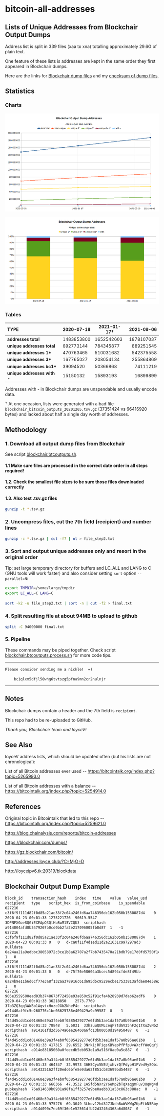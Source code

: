 # bitcoin-all-addresses

## Lists of Unique Addresses from Blockchair Output Dumps

Address list is split in 339 files (xaa to xna)
totalling approximately 29.6G of plain text.

One feature of these lists is addresses are kept in the same order
they first appeared in Blockchair dumps.

Here are the links for [Blockchair dump files](https://gz.blockchair.com/bitcoin/outputs/)
and my [checksum of dump files](https://github.com/mountaineerbr/bitcoin-all-addresses/blob/master/cksum.blockchair.outputs.txt).


## Statistics

### Charts

![Address types change over time](chart1.png)

![Unique address type percentages over time](chart2.png)

### Tables

TYPE            |           2020-07-18 | 2021-01-17† | 2021-09-06
:---------------|----------------------|-------------|------------:
__addresses total__ |       1483853800 |  1652542603 | 1878107037
__unique addresses total__|  692773144 |   784345877 |  889251545
__unique addresses 1*__|     470763465 |   510031682 |  542375558
__unique addresses 3*__ |    167765027 |   208054134 |  255864869
__unique addresses bc1*__|    39094520 |    50366868 |   74111219
__unique addresses with -__|  15150132 |    15893193 |   16899899


Addresses with - in Blockchair dumps are unspendable and usually encode data.

† At one occasion, lists were generated with a bad file
`blockchair_bitcoin_outputs_20201205.tsv.gz` (37351424 vs 66416920 bytes)
and lacked about half a single day worth of addresses.


## Methodology

### 1. Download all output dump files from Blockchair

See script
[blockchair.btcoutputs.sh](https://github.com/mountaineerbr/bitcoin-all-addresses/blob/master/blockchair.btcoutputs.sh).

#### 1.1 Make sure files are processed in the correct date order in all steps required!

#### 1.2. Check the smallest file sizes to be sure those files downloaded correctly

#### 1.3. Also test .tsv.gz files

```bash
gunzip -t *.tsv.gz
```

### 2. Uncompress files, cut the 7th field (recipient) and number lines

```bash
gunzip -c *.tsv.gz | cut -f7 | nl > file_step2.txt
```

### 3. Sort and output unique addresses only and resort in the original order

Tip: set large temporary directory for buffers and LC_ALL and LANG to C
(GNU tools will work faster) and also consider setting `sort` option `--parallel=N`:

```bash
export TMPDIR=/some/large/tmpdir
export LC_ALL=C LANG=C

sort -k2 -u file_step2.txt | sort -n | cut -f2 > final.txt
```

### 4. Split resulting file at about 94MB to upload to github

```bash
split -C 94000000 final.txt
```

### 5. Pipeline

These commands may be piped together. Check script
[blockchair.btcoutputs.process.sh](https://github.com/mountaineerbr/bitcoin-all-addresses/blob/master/blockchair.btcoutputs.process.sh)
for more code tips.

---

	Please consider sending me a nickle!  =)

		bc1qlxm5dfjl58whg6tvtszg5pfna9mn2cr2nulnjr

---


## Notes

Blockchair dumps contain a header and the 7th field is `recipient`.

This repo had to be re-uploaded to GitHub.

_Thank you, Blockchair team and loyceV!_


## See Also

loyceV address lists, which should be updated often (but his lists are not chronological):

List of all Bitcoin addresses ever used -- https://bitcointalk.org/index.php?topic=5265993.0

List of all Bitcoin addresses with a balance -- https://bitcointalk.org/index.php?topic=5254914.0


## References

Original topic in Bitcointalk that led to this repo -- https://bitcointalk.org/index.php?topic=5259621.0

https://blog.chainalysis.com/reports/bitcoin-addresses

https://blockchair.com/dumps/

https://gz.blockchair.com/bitcoin/

http://addresses.loyce.club/?C=M;O=D

http://loyceipv6.tk:20319/blockdata


## Blockchair Output Dump Example

    block_id	transaction_hash	index	time	value	value_usd	recipient	type	script_hex	is_from_coinbase	is_spendable
    627216	c3f6f9f111d82f0d85a21ae33f2c04a246fd6aa746356dc162b050b1580087d4	0	2020-04-23 00:01:33	1275221726	90619.5547	3DPNFXGoe8QGiEXEApQ3QtHb8wM15VCQU3	scripthash	a914804afd8b3479267b0cd0bb2fa2e217096005fb8d87	1	-1
    627216	c3f6f9f111d82f0d85a21ae33f2c04a246fd6aa746356dc162b050b1580087d4	1	2020-04-23 00:01:33	0	0	d-ca0f11f4d1ed11d2a21631c997297ad3	nulldata	6a24aa21a9edbbc38058972c3ce1b8a62707a2f7bb7435470a21bdb79e17d0fd5750f1c2d710	1	0
    627216	c3f6f9f111d82f0d85a21ae33f2c04a246fd6aa746356dc162b050b1580087d4	2	2020-04-23 00:01:33	0	0	d-75f76e58604a3bcec5d894cfde8f49bb	nulldata	6a24b9e11b6d6cf77e3a8f132aa378916c61d695d5c9529ecbe17533813afdae84e58e2af9ba	1	0
    627216	905e3559500ead03b3748673f72458e93a850c52f91cfa4b28939d7dab62adf6	0	2020-04-23 00:01:33	36218850	2573.7769	37b3ZQ3qq3WW8b1AqvtxHozeJGb2NheP4c	scripthash	a91440af9fc5e268776c1be03625786e409429a9c99587	0	-1
    627216	f14d45cdd1cd01468e39a3f4eb0f0385429277e6fd5b3ae1daf57a0b95ae01b8	0	2020-04-23 00:01:33	78848	5.6031	33hzuuQUMLceqF7tdGV25nF2q1TXuZvNb2	scripthash	a914161fd2d5674a6ee26460a6fc13b00050d194950487	0	-1
    627216	f14d45cdd1cd01468e39a3f4eb0f0385429277e6fd5b3ae1daf57a0b95ae01b8	1	2020-04-23 00:01:33	417315	29.6552	3Nrk1jRFigsKBVepPfPfpUvWXcfYWoQqYj	scripthash	a914e83185060a0feecdb5eb053e1a9a516f8ae0a5c887	0	-1
    627216	f14d45cdd1cd01468e39a3f4eb0f0385429277e6fd5b3ae1daf57a0b95ae01b8	2	2020-04-23 00:01:33	464347	32.9973	36H5Cyx5N5UjxhvrQfPdypH1PVed9ySQbi	scripthash	a914325162ff20edc6bfe8e9da62f851cb83699bd54487	0	-1
    627216	f14d45cdd1cd01468e39a3f4eb0f0385429277e6fd5b3ae1daf57a0b95ae01b8	3	2020-04-23 00:01:33	666366	47.3532	1A5fd5NXr2Y6eMp2bTqXaqgmFuv3UqWg4d	pubkeyhash	76a914639b0931a98fa1ff3257e9be0aebb31a53c863c888ac	0	-1
    627216	f14d45cdd1cd01468e39a3f4eb0f0385429277e6fd5b3ae1daf57a0b95ae01b8	4	2020-04-23 00:01:33	975276	69.3049	3Lhov12hd3J7JNdh8wWVKWgZKpFfbN5Rby	scripthash	a914d090c7ec69f36e1e52561dfb22d32464368a6d8087	0	-1

